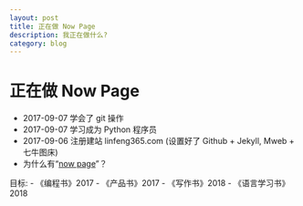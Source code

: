 ```yaml
---
layout: post
title: 正在做 Now Page
description: 我正在做什么?
category: blog
---
```


# 正在做 Now Page

* 2017-09-07 学会了 git 操作
* 2017-09-07 学习成为 Python 程序员
* 2017-09-06 注册建站 linfeng365.com (设置好了 Github + Jekyll, Mweb + 七牛图床)
* 为什么有“[now page](http://nownownow.com/about)”？


目标:
	- 《编程书》2017
	- 《产品书》2017
	- 《写作书》2018
	- 《语言学习书》2018


